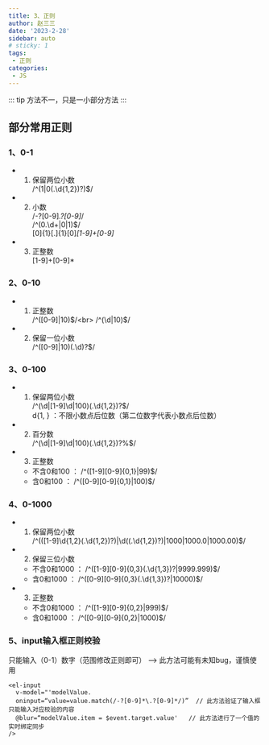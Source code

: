 ```yaml
---
title: 3、正则
author: 赵三三
date: '2023-2-28'
sidebar: auto
# sticky: 1
tags:
 - 正则
categories:
 - JS
---
```


::: tip
方法不一，只是一小部分方法
:::

## 部分常用正则

### 1、0-1
- 1. 保留两位小数<br>
/^(1|0(\.\d{1,2})?)$/
- 2. 小数<br>
/-?[0-9]*\.?[0-9]*/<br>
/^(0.\d+|0|1)$/<br>
[0]{1}[.]{1}[0]*[1-9]+[0-9]*<br>

- 3. 正整数<br>
[1-9]+[0-9]*

### 2、0-10
- 1. 正整数<br>
/^([0-9]|10)$/<br>
/^(\d|10)$/
- 2. 保留一位小数<br>
/^([0-9]|10)(.\d)?$/<br>

### 3、0-100
- 1. 保留两位小数<br>
/^(\d|[1-9]\d|100)(\.\d{1,2})?$/<br>
d{1, } ：不限小数点后位数（第二位数字代表小数点后位数）
- 2. 百分数<br>
/^(\d|[1-9]\d|100)(\.\d{1,2})?%$/
- 3. 正整数<br>
   - 不含0和100 ： /^([1-9][0-9]{0,1}|99)$/ <br>
   - 含0和100 ： /^([0-9][0-9]{0,1}|100)$/ <br>

### 4、0-1000
- 1. 保留两位小数<br>
/^(([1-9]\d{1,2}(\.\d{1,2})?)|\d((\.\d{1,2})?)|1000|1000.0|1000.00)$/
- 2. 保留三位小数<br>
   - 不含0和1000 ： /^([1-9][0-9]{0,3}(\.\d{1,3})?|9999.999)$/ <br>
   - 含0和1000 ： /^([0-9][0-9]{0,3}(\.\d{1,3})?|10000)$/ <br>
- 3. 正整数<br>
   - 不含0和1000 ： /^([1-9][0-9]{0,2}|999)$/ <br>
   - 含0和1000 ： /^([0-9][0-9]{0,2}|1000)$/ <br>

### 5、input输入框正则校验
只能输入（0-1）数字（范围修改正则即可） -->   此方法可能有未知bug，谨慎使用<br>
```
<el-input
  v-model="'modelValue.
  oninput=“value=value.match(/-?[0-9]*\.?[0-9]*/)”  // 此方法验证了输入框只能输入对应校验的内容
  @blur=“modelValue.item = $event.target.value'   // 此方法进行了一个值的实时绑定同步
/>
```